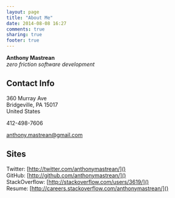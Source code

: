 ```yaml
---
layout: page
title: "About Me"
date: 2014-08-08 16:27
comments: true
sharing: true
footer: true
---
```


**Anthony Mastrean**  
_zero friction software development_

## Contact Info

360 Murray Ave  
Bridgeville, PA 15017  
United States  

412-498-7606

anthony.mastrean@gmail.com

## Sites

Twitter: [http://twitter.com/anthonymastrean/]()  
GitHub: [http://github.com/anthonymastrean/]()  
StackOverflow: [http://stackoverflow.com/users/3619/]()  
Resume: [http://careers.stackoverflow.com/anthonymastrean/]()  
